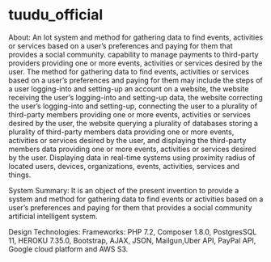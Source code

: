 # tuudu_official

About: An Iot system and method for gathering data to find events, activities or services based on a user’s preferences and paying for them that provides a social community. capability to manage payments to third-party providers providing one or more events, activities or services desired by the user. The method for gathering data to find events, activities or services based on a user’s preferences and paying for them may include the steps of a user logging-into and setting-up an account on a website, the website receiving the user’s logging-into and setting-up data, the website correcting the user’s logging-into and setting-up, connecting the user to a plurality of third-party members providing one or more events, activities or services desired by the user, the website querying a plurality of databases storing a plurality of third-party members data providing one or more events, activities or services desired by the user, and displaying the third-party members data providing one or more events, activities or services desired by the user. Displaying data in real-time systems using proximity radius of located users, devices, organizations, events, activities, services and things.

System Summary:
It is an object of the present invention to provide a system and method for gathering data to find events or activities based on a user’s preferences and paying for them that provides a social community artificial intelligent system.


Design Technologies:
Frameworks: PHP 7.2, Composer 1.8.0, PostgresSQL 11, HEROKU 7.35.0, Bootstrap, AJAX, JSON, Mailgun,Uber API, PayPal API, Google cloud platform and AWS S3.
